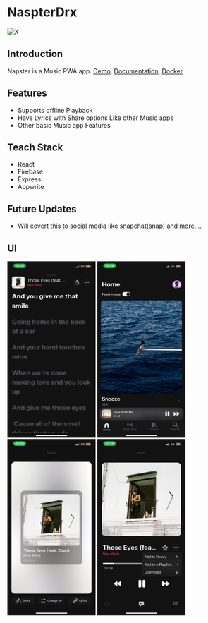 # NaspterDrx

[![X](https://img.shields.io/badge/X-%23000000.svg?style=for-the-badge&logo=X&logoColor=white)](https://twitter.com/tanmay11117)

## Introduction

Napster is a Music PWA app. [Demo](https://napster-drx.vercel.app), [Documentation](https://napster-drx.vercel.app/docs), [Docker](https://hub.docker.com/r/tanmayo7/napster)

## Features

- Supports offline Playback
- Have Lyrics with Share options Like other Music apps
- Other basic Music app Features

## Teach Stack

- React
- Firebase
- Express
- Appwrite

## Future Updates

- Will covert this to social media like snapchat(snap) and more....

## UI

<img src="/public/ui/lyrics.PNG" alt="Lyrics" width="200" height="400"> <img src="/public/ui/home.PNG" alt="Home" width="200" height="400"> <img src="/public/ui/share.webp" alt="Share" width="200" height="400"> <img src="/public/ui/options.PNG" alt="Options" width="200" height="400"> 
